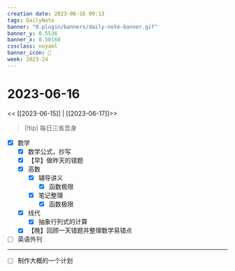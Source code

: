 ```yaml
---
creation date: 2023-06-16 09:13
tags: DailyNote
banner: "0.plugin/banners/daily-note-banner.gif"
banner_y: 0.5536
banner_x: 0.50168
cssclass: noyaml
banner_icon: 💌
week: 2023-24
---
```


# 2023-06-16

<< [[2023-06-15]] | [[2023-06-17]]>>


> [!tip] 每日三省吾身
> 


- [x] 数学
	- [x] 数学公式，抄写
	- [x] 【早】做昨天的错题
	- [x] 高数
		- [x] 辅导讲义
			- [x] 函数极限
		- [x] 笔记整理
			- [x] 函数极限
	- [x] 线代
		- [x] 抽象行列式的计算
	- [x] 【晚】回顾一天错题并整理数学易错点

- [ ] 英语外刊

---

- [ ] 制作大概的一个计划